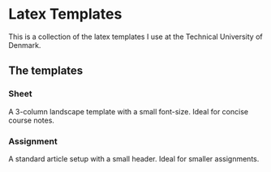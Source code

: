 # Latex Templates
This is a collection of the latex templates I use at the Technical University of Denmark. 

## The templates

### Sheet
A 3-column landscape template with a small font-size. Ideal for concise course notes.

### Assignment
A standard article setup with a small header. Ideal for smaller assignments.

